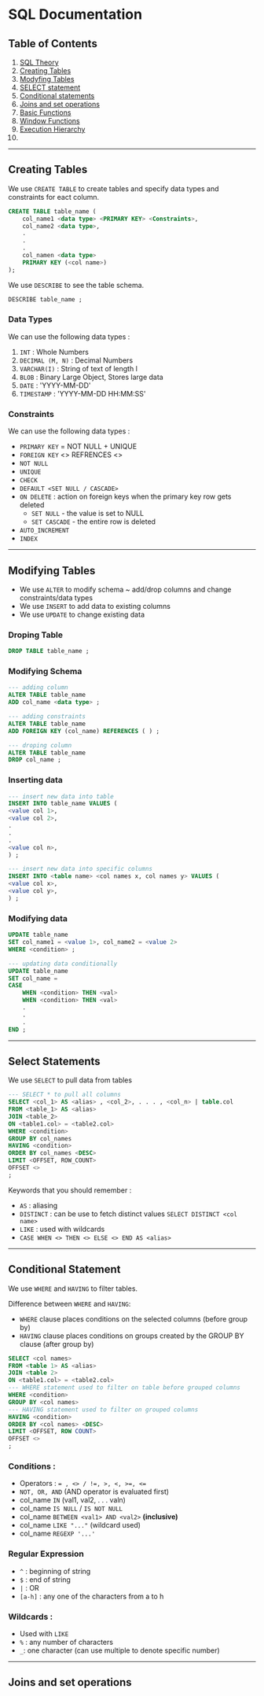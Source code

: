# SQL Documentation 

## Table of Contents 
1. [SQL Theory]()
2. [Creating Tables](#creating-tables)
3. [Modyfing Tables](#modifying-tables)
4. [SELECT statement](#select-statements)
5. [Conditional statements](#conditional-statement)
6. [Joins and set operations]()
7. [Basic Functions]()
8. [Window Functions]()
9. [Execution Hierarchy]()
10. 

<hr>

## Creating Tables
We use `CREATE TABLE` to create tables and specify data types and constraints for eact column.

```sql
CREATE TABLE table_name (
    col_name1 <data type> <PRIMARY KEY> <Constraints>,
    col_name2 <data type>,
    .
    .
    .
    col_namen <data type>
    PRIMARY KEY (<col name>)
);
```

We use `DESCRIBE` to see the table schema.

```sql
DESCRIBE table_name ; 
```

### Data Types 
We can use the following data types :
1.  `INT` : Whole Numbers
2.  `DECIMAL (M, N)` : Decimal Numbers
3.  `VARCHAR(I)` : String of text of length l
4.  `BLOB` : Binary Large Object, Stores large data
5.  `DATE` : 'YYYY-MM-DD'
6.  `TIMESTAMP` : 'YYYY-MM-DD HH:MM:SS'

### Constraints
We can use the following data types :
- `PRIMARY KEY` = NOT NULL + UNIQUE
- `FOREIGN KEY` <> REFRENCES <>
- `NOT NULL`
- `UNIQUE`
- `CHECK`
- `DEFAULT <SET NULL / CASCADE>`
- `ON DELETE` : action on foreign keys when the primary key row gets deleted
	- `SET NULL` - the value is set to NULL
	- `SET CASCADE` - the entire row is deleted
- `AUTO_INCREMENT` 
- `INDEX`

<hr>

## Modifying Tables 
- We use `ALTER` to modify schema ~ add/drop columns and change constraints/data types
- We use `INSERT` to add data to existing columns 
- We use `UPDATE` to change existing data 

### Droping Table
```sql
DROP TABLE table_name ;
```

### Modifying Schema 
```sql
--- adding column 
ALTER TABLE table_name 
ADD col_name <data type> ;

--- adding constraints
ALTER TABLE table_name 
ADD FOREIGN KEY (col_name) REFERENCES ( ) ;

--- droping column
ALTER TABLE table_name 
DROP col_name ;
```

### Inserting data 
```sql
--- insert new data into table
INSERT INTO table_name VALUES (
<value col 1>,
<value col 2>,
.
.
.
<value col n>,
) ;

--- insert new data into specific columns 
INSERT INTO <table name> <col names x, col names y> VALUES (
<value col x>,
<value col y>,
) ;
```

### Modifying data
```sql
UPDATE table_name
SET col_name1 = <value 1>, col_name2 = <value 2>
WHERE <condition> ;

--- updating data conditionally
UPDATE table_name
SET col_name = 
CASE 
    WHEN <condition> THEN <val> 
    WHEN <condition> THEN <val> 
    .
    .
    .
END ;
```
<hr>

## Select Statements 
We use `SELECT` to pull data from tables 

```sql
--- SELECT * to pull all columns  
SELECT <col_1> AS <alias> , <col_2>, . . . , <col_n> | table.col
FROM <table_1> AS <alias>
JOIN <table_2>
ON <table1.col> = <table2.col>
WHERE <condition>
GROUP BY col_names
HAVING <condition>
ORDER BY col_names <DESC>
LIMIT <OFFSET, ROW_COUNT>
OFFSET <>
;
```

Keywords that you should remember :
- `AS` : aliasing
- `DISTINCT` : can be use to fetch distinct values `SELECT DISTINCT <col name>`
- `LIKE` : used with wildcards
- `CASE WHEN <> THEN <> ELSE <> END AS <alias>`
<hr>

## Conditional Statement
We use `WHERE` and `HAVING` to filter tables. 

Difference between `WHERE` and `HAVING`: 
- `WHERE` clause places conditions on the selected columns (before group by) 
- `HAVING` clause places conditions on groups created by the GROUP BY clause (after group by)


```sql
SELECT <col names>
FROM <table 1> AS <alias>
JOIN <table 2>
ON <table1.col> = <table2.col>
--- WHERE statement used to filter on table before grouped columns 
WHERE <condition>
GROUP BY <col names>
--- HAVING statement used to filter on grouped columns 
HAVING <condition>
ORDER BY <col names> <DESC>
LIMIT <OFFSET, ROW COUNT>
OFFSET <>
;
```

### Conditions :
- Operators : `= , <> / !=, >, <, >=, <=`
- `NOT, OR, AND` (AND operator is evaluated first)
- col_name `IN` (val1, val2, . . . valn)
- col_name `IS NULL` / `IS NOT NULL`
- col_name `BETWEEN <val1> AND <val2>` **(inclusive)**
- col_name `LIKE "..."` (wildcard used)
- col_name `REGEXP '...'`

### Regular Expression 
- `^` : beginning of string
- `$` : end of string
- `|` : OR
- `[a-h]` : any one of the characters from a to h

### Wildcards :
- Used with `LIKE`
- `%` : any number of characters   
- `_`: one character (can use multiple to denote specific number)
<hr>

## Joins and set operations







